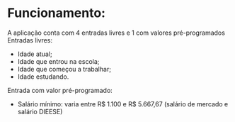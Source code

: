 # Funcionamento:
A aplicação conta com 4 entradas livres e 1 com valores pré-programados<br>
Entradas livres:
  - Idade atual;
  - Idade que entrou na escola;
  - Idade que começou a trabalhar;
  - Idade estudando.

Entrada com valor pré-programado:
  - Salário mínimo: varia entre R$ 1.100 e R$ 5.667,67 (salário de mercado e salário DIEESE)
